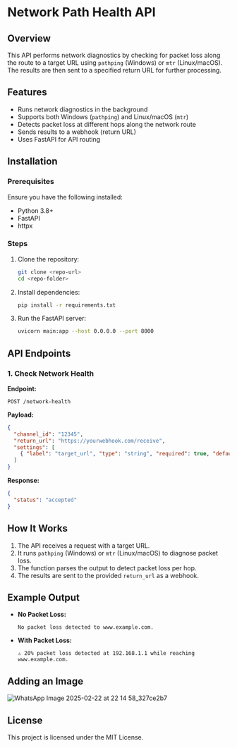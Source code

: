 # Network Path Health API

## Overview
This API performs network diagnostics by checking for packet loss along the route to a target URL using `pathping` (Windows) or `mtr` (Linux/macOS). The results are then sent to a specified return URL for further processing.

## Features
- Runs network diagnostics in the background
- Supports both Windows (`pathping`) and Linux/macOS (`mtr`)
- Detects packet loss at different hops along the network route
- Sends results to a webhook (return URL)
- Uses FastAPI for API routing

## Installation

### Prerequisites
Ensure you have the following installed:
- Python 3.8+
- FastAPI
- httpx

### Steps
1. Clone the repository:
   ```sh
   git clone <repo-url>
   cd <repo-folder>
   ```
2. Install dependencies:
   ```sh
   pip install -r requirements.txt
   ```
3. Run the FastAPI server:
   ```sh
   uvicorn main:app --host 0.0.0.0 --port 8000
   ```

## API Endpoints

### 1. Check Network Health
**Endpoint:**
```
POST /network-health
```

**Payload:**
```json
{
  "channel_id": "12345",
  "return_url": "https://yourwebhook.com/receive",
  "settings": [
    { "label": "target_url", "type": "string", "required": true, "default": "www.example.com" }
  ]
}
```

**Response:**
```json
{
  "status": "accepted"
}
```

## How It Works
1. The API receives a request with a target URL.
2. It runs `pathping` (Windows) or `mtr` (Linux/macOS) to diagnose packet loss.
3. The function parses the output to detect packet loss per hop.
4. The results are sent to the provided `return_url` as a webhook.

## Example Output
- **No Packet Loss:**
  ```
  No packet loss detected to www.example.com.
  ```
- **With Packet Loss:**
  ```
  ⚠️ 20% packet loss detected at 192.168.1.1 while reaching www.example.com.
  ```

## Adding an Image
![WhatsApp Image 2025-02-22 at 22 14 58_327ce2b7](https://github.com/user-attachments/assets/e56fe7c2-7b4b-4a29-9de9-48d7d0c8babb)


## License
This project is licensed under the MIT License.

